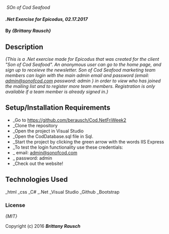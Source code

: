 ﻿﻿﻿ _SOn of Cod Seafood_

#### _.Net Exercise for Epicodus, 02.17.2017_

#### By _**{Brittany Rausch}**_

## Description

_{This is a .Net exercise made for Epicodus that was created for the client "Son of Cod Seafood". An anonymous user can go to the home page, and sign up to receieve the newsletter. 
Son of Cod Seafood marketing team members can login with the main admin email and password (email: admin@sonofcod.com password: admin } in order to view who has joined the mailing list 
and to register more team members. Registration is only available if a team member is already signed in.}_

## Setup/Installation Requirements

* _Go to https://github.com/berausch/Cod.NetFriWeek2
* _Clone the repository
* _Open the project in Visual Studio
* _Open the CodDatabase.sql file in Sql.
* _Start the project by clicking the green arrow with the words IIS Express
* _To test the login functionality use these credentials:
* _  email: admin@sonofcod.com
* _  password: admin
* _Check out the website!

## Technologies Used

_html
_css
_C#
_.Net
_Visual Studio
_Github
_Bootstrap

### License

*{MIT}*

Copyright (c) 2016 **_Brittany Rausch_**